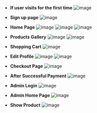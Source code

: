 
* **If user visits for the first time**
![image](https://github.com/punavwalke/Eco-Sus-Shop/assets/68280225/35949382-44a3-42c4-8d78-abd8e374f545)

* **Sign up page**
![image](https://github.com/punavwalke/Eco-Sus-Shop/assets/68280225/c51093b8-ddb5-4e71-a6fe-cf64e4fc7cec)
* **Home Page**
![image](https://github.com/punavwalke/Eco-Sus-Shop/assets/68280225/90ef857b-dab8-4f90-9758-09851375a95a)
![image](https://github.com/punavwalke/Eco-Sus-Shop/assets/68280225/abea95f9-4c83-4d1b-94d7-37f7ce7d63b2)
![image](https://github.com/punavwalke/Eco-Sus-Shop/assets/68280225/26435608-a8c3-488f-9a39-8a8e5919f768)
* **Products Gallery**
![image](https://github.com/punavwalke/Eco-Sus-Shop/assets/68280225/20de2a66-2b6f-417e-9247-e38f26039fc6)
![image](https://github.com/punavwalke/Eco-Sus-Shop/assets/68280225/22ad2742-0fc6-4e75-a934-4b86c4269244)
* **Shopping Cart**
![image](https://github.com/punavwalke/Eco-Sus-Shop/assets/68280225/8904f8f2-d1f5-4624-b6f4-1db5b346206f)
* **Edit Profile**
![image](https://github.com/punavwalke/Eco-Sus-Shop/assets/68280225/19225dc7-e380-4740-bcee-6a4178ccd25d)
![image](https://github.com/punavwalke/Eco-Sus-Shop/assets/68280225/d1c20abd-17f9-4e6e-a904-929708b924ef)
* **Checkout Page**
![image](https://github.com/punavwalke/Eco-Sus-Shop/assets/68280225/af6ba096-cc33-4cce-80f4-1030de4c11e2)
* **After Successful Payment**
![image](https://github.com/punavwalke/Eco-Sus-Shop/assets/68280225/2d9ce110-9688-4b4c-bb89-afe55a9aab3b)
* **Admin Login**
![image](https://github.com/punavwalke/Eco-Sus-Shop/assets/68280225/4d8e4d94-ceb9-4aaa-bcbb-6c489282d586)
* **Admin Home Page**
![image](https://github.com/punavwalke/Eco-Sus-Shop/assets/68280225/7f33ad92-a774-488b-b4e9-a096ed0176fe)
* **Show Product**
  ![image](https://github.com/punavwalke/Eco-Sus-Shop/assets/68280225/c049ef89-e6fc-4d33-b6ac-058fcdd1813b)



